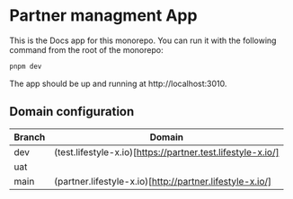 # Partner managment App

This is the Docs app for this monorepo. You can run it with the following command from the root of the monorepo:

```bash
pnpm dev
```

The app should be up and running at http://localhost:3010.

## Domain configuration

| Branch | Domain                                                      |
| ------ | ----------------------------------------------------------- |
| dev    | (test.lifestyle-x.io)[https://partner.test.lifestyle-x.io/] |
| uat    |                                                             |
| main   | (partner.lifestyle-x.io)[http://partner.lifestyle-x.io/]    |
